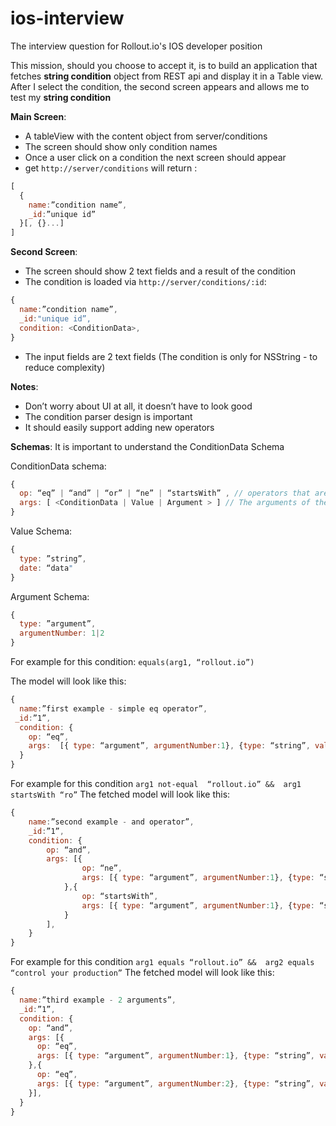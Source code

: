 # ios-interview
The interview question for Rollout.io's IOS developer position

This mission, should you choose to accept it, is to build an application that fetches __string condition__ object from REST api and display it in a Table view. 
After I select the condition, the second screen appears and allows me to test my __string condition__

__Main Screen__: 
- A tableView with the content object from server/conditions
- The screen should show only condition names
- Once a user click on a condition the next screen should appear 
- get `http://server/conditions`  will return : 
```javascript 
[ 
  {
    name:”condition name”,
    _id:”unique id”
  }[, {}...]
]
```

__Second  Screen__:
- The screen should show 2 text fields and a result of the condition 
- The condition is loaded via `http://server/conditions/:id`:
```javascript 
{ 
  name:”condition name”, 
  _id:"unique id”, 
  condition: <ConditionData>, 
} 
```
- The input fields are 2 text fields (The condition is only for NSString - to reduce complexity) 

__Notes__:
- Don’t worry about UI at all, it doesn’t have to look good
- The condition parser design is important
 - It should easily support adding new operators


__Schemas__:
It is important to understand the ConditionData Schema

ConditionData schema:
```javascript
{ 
  op: “eq” | “and” | “or” | “ne” | “startsWith” , // operators that are allow
  args: [ <ConditionData | Value | Argument > ] // The arguments of the operators, it can be a value and argument or another condition (for example when the op is and)
}
```
      

Value Schema:
```javascript
{
  type: ”string”,
  date: “data"
}
```

Argument Schema:
```javascript
{
  type: ”argument”,
  argumentNumber: 1|2
}
```


For example for this condition: ```equals(arg1, “rollout.io”)```

The model will look like this:
```javascript
{ 
  name:”first example - simple eq operator”, 
 _id:”1”, 
  condition: {
    op: “eq”, 
    args:  [{ type: “argument”, argumentNumber:1}, {type: “string”, value: “rollout.io”}]
  }
}
``` 
 
For example for this condition 
	`arg1 not-equal  “rollout.io” &&  arg1 startsWith “ro”`
The fetched model will look like this:
```javascript
{ 
	name:”second example - and operator”, 
	_id:”1”, 
	condition: {
		op: “and”, 
		args: [{
				op: “ne”,
				args: [{ type: “argument”, argumentNumber:1}, {type: “string”, value: “rollout.io”}]
			},{
				op: “startsWith”,
				args: [{ type: “argument”, argumentNumber:1}, {type: “string”, value: “ro”}]
			}
		],
	}
}
``` 
 
For example for this condition ```arg1 equals “rollout.io” &&  arg2 equals “control your production”``` 
The fetched model will look like this:
```javascript
{ 
  name:”third example - 2 arguments”, 
  _id:”1”, 
  condition: {
    op: “and”, 
    args: [{
      op: “eq”,
      args: [{ type: “argument”, argumentNumber:1}, {type: “string”, value: “rollout.io”}]
    },{
      op: “eq”,
      args: [{ type: “argument”, argumentNumber:2}, {type: “string”, value: “control your production”}]
    }],
  }
}
```
 
 	
